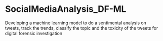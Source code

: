 # SocialMediaAnalysis_DF-ML
Developing a machine learning model to do a sentimental analysis on tweets, track the trends, classify the topic and the toxicity of the tweets for digital forensic investigation
